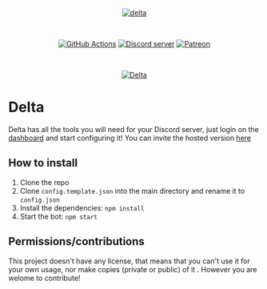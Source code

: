 <div align="center">
  <br />
  <p>
    <a href="https://deltabot.me"><img src="https://deltabot.tech/static/img/delta-banner.png" alt="delta" /></a>
  </p>
  <br />
  <p>
  <a href="https://github.com/DeltaDiscord/Delta/actions"><img src="https://github.com/DeltaDiscord/Delta/workflows/deploy%20to%20production/badge.svg" alt="GitHub Actions" /></a>
  <a href="https://deltabot.tech/discord"><img src="https://discord.com/api/guilds/627967081014624294/embed.png" alt="Discord server" /></a>
  <a href="https://www.patreon.com/deltabot"><img src="https://img.shields.io/badge/donate-patreon-F96854.svg" alt="Patreon" /></a>
  </p>
  <br />
  <p>
  <a href="https://top.gg/bot/534632914445664267"><img src="https://top.gg/api/widget/534632914445664267.svg" alt="Delta" /></a>
  </p>
</div>

# Delta
Delta has all the tools you will need for your Discord server, just login on the <a href="https://deltabot.tech">dashboard</a> and start configuring it!
You can invite the hosted version [here](https://deltabot.tech/invite)


## How to install
1. Clone the repo
3. Clone `config.template.json` into the main directory and rename it to `config.json`
2. Install the dependencies: `npm install`
3. Start the bot: `npm start`

## Permissions/contributions
This project doesn't have any license, that means that you can't use it for your own usage, nor make copies (private or public) of it 
. However you are welome to contribute!
